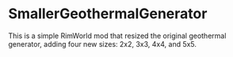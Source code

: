 # SmallerGeothermalGenerator
This is a simple RimWorld mod that resized the original geothermal generator, adding four new sizes: 2x2, 3x3, 4x4, and 5x5.
